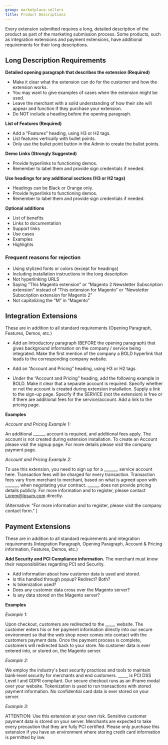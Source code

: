 ```yaml
---
group: marketplace-sellers
title: Product Descriptions
---
```


Every extension submitted requires a long, detailed description of the product as part of the marketing submission process. Some products, such as integration extensions and payment extensions, have additional requirements for their long descriptions.

## Long Description Requirements

**Detailed opening paragraph that describes the extension (Required)**

- Make it clear what the extension can do for the customer and how the extension works.
- You may want to give examples of cases when the extension might be used.
- Leave the merchant with a solid understanding of how their site will appear and function if they purchase your extension.
- Do NOT include a heading before the opening paragraph.

**List of Features (Required)**

- Add a “Features” heading, using H3 or H2 tags.
- List features vertically with bullet points.
- Only use the bullet point button in the Admin to create the bullet points.

**Demo Links (Strongly Suggested)**

- Provide hyperlinks to functioning demos.
- Remember to label them and provide sign credentials if needed.

**Use headings for any additional sections (H3 or H2 tags)**

- Headings can be Black or Orange only.
- Provide hyperlinks to functioning demos.
- Remember to label them and provide sign credentials if needed.

**Optional additions**

- List of benefits
- Links to documentation
- Support links
- Use cases
- Examples
- Highlights

### Frequent reasons for rejection

- Using stylized fonts or colors (except for headings)
- Including installation instructions in the long description
- Not hyperlinking URLS
- Saying “This Magento extension” or “Magento 2 Newsletter Subscription extension” instead of “This extension for Magento” or “Newsletter Subscription extension for Magento 2”
- Not capitalizing the “M” in “Magento”

## Integration Extensions

These are in addition to all standard requirements (Opening Paragraph, Features, Demos, etc.)

- Add an Introductory paragraph (BEFORE the opening paragraph) that gives background information on the company / service being integrated. Make the first mention of the company a BOLD hyperlink that leads to the corresponding company website.

- Add an “Account and Pricing” heading, using H3 or H2 tags.

- Under the “Account and Pricing” heading, add the following example in BOLD. Make it clear that a separate account is required. Specify whether or not the account is created during extension installation. Supply a link to the sign-up page. Specify if the SERVICE (not the extension) is free or if there are additional fees for the service/account. Add a link to the pricing page.

**Examples**

_Account and Pricing Example 1:_

  An additional \_\_\_\_\_\_ account is required, and additional fees apply. The account is not created during extension installation. To create an Account please visit the signup page. For more details please visit the company payment page.

_Account and Pricing Example 2:_

  To use this extension, you need to sign up for a \_\_\_\_\_\_\_ service account here. Transaction fees will be charged for every transaction. Transaction fees vary from merchant to merchant, based on what is agreed upon with \_\_\_\_\_\_\_ when negotiating your contract. \_\_\_\_\_\_ does not provide pricing details publicly. For more information and to register, please contact Lorem@Ipsum.com directly.

  (Alternative: “For more information and to register, please visit the company contact form.” )

## Payment Extensions

These are in addition to all standard requirements and integration requirements (Integration Paragraph, Opening Paragraph, Account &amp; Pricing information, Features, Demos, etc.)

**Add Security and PCI Compliance information.** The merchant must know their responsibilities regarding PCI and Security.

- Add information about how customer data is used and stored.
- Is this handled through popup? Redirect? Both?
- Is tokenization used?
- Does any customer data cross over the Magento server?
- Is any data stored on the Magento server?

**Examples**

_Example 1:_

  Upon checkout, customers are redirected to the \_\_\_\_\_ website. The customer enters his or her payment information directly into our secure environment so that the web shop never comes into contact with the customers payment data. Once the payment process is complete, customers will redirected back to your store. No customer data is ever entered into, or stored on, the Magento server.

_Example 2:_

  We employ the industry\'s best security practices and tools to maintain bank-level security for merchants and end customers. \_\_\_\_\_ is PCI DSS Level I and GDPR compliant. Our secure checkout runs as an iFrame modal over your website. Tokenization is used to run transactions with stored payment information. No confidential card data is ever stored on your server.

_Example 3:_

  ATTENTION: Use this extension at your own risk. Sensitive customer payment data is stored on your server. Merchants are expected to take every precaution that they are fully PCI certified. Please only purchase this extension if you have an environment where storing credit card information is permitted by law.
  